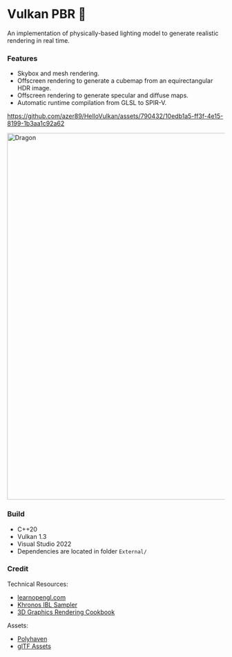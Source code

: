 # Vulkan PBR 🌋

An implementation of physically-based lighting model to generate realistic rendering in real time.

### Features
* Skybox and mesh rendering.
* Offscreen rendering to generate a cubemap from an equirectangular HDR image.
* Offscreen rendering to generate specular and diffuse maps.
* Automatic runtime compilation from GLSL to SPIR-V.


https://github.com/azer89/HelloVulkan/assets/790432/10edb1a5-ff3f-4e15-8199-1b3aa1c92a62

<img width="850" alt="Dragon" src="https://github.com/azer89/HelloVulkan/assets/790432/0d1c1897-2006-448f-b391-c49d6ffaf8b1">


### Build
* C++20
* Vulkan 1.3
* Visual Studio 2022
* Dependencies are located in folder `External/` 

### Credit
Technical Resources:
* [learnopengl.com](https://learnopengl.com/)
* [Khronos IBL Sampler](https://github.com/KhronosGroup/glTF-IBL-Sampler)
* [3D Graphics Rendering Cookbook](https://github.com/PacktPublishing/3D-Graphics-Rendering-Cookbook)

Assets:
* [Polyhaven](https://polyhaven.com/)
* [glTF Assets](https://github.com/KhronosGroup/glTF-Sample-Assets)
